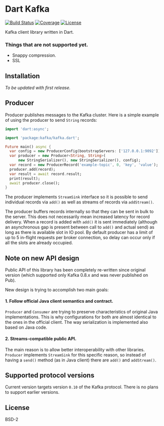 # Dart Kafka

[![Build Status](https://travis-ci.org/dart-kafka/kafka.svg?branch=kafka-0.10)](https://travis-ci.org/dart-kafka/kafka)
[![Coverage](https://codecov.io/gh/pulyaevskiy/dart-kafka/branch/master/graph/badge.svg)](https://codecov.io/gh/pulyaevskiy/dart-kafka)
[![License](https://img.shields.io/badge/license-BSD--2-blue.svg)](https://raw.githubusercontent.com/pulyaevskiy/dart-kafka/master/LICENSE)

Kafka client library written in Dart.

### Things that are not supported yet.

* Snappy compression.
* SSL

## Installation

_To be updated with first release._


## Producer

Producer publishes messages to the Kafka cluster. Here is a simple example
of using the producer to send `String` records:

```dart
import 'dart:async';

import 'package:kafka/kafka.dart';

Future main() async {
  var config = new ProducerConfig(bootstrapServers: ['127.0.0.1:9092']);
  var producer = new Producer<String, String>(
      new StringSerializer(), new StringSerializer(), config);
  var record = new ProducerRecord('example-topic', 0, 'key', 'value');
  producer.add(record);
  var result = await record.result;
  print(result);
  await producer.close();
}
```

The producer implements `StreamSink` interface so it is possible to send
individual records via `add()` as well as streams of records via 
`addStream()`.

The producer buffers records internally so that they can be sent in bulk to
the server. This does not necessarily mean increased latency for record
delivery. When a record is added with `add()` it is sent immediately
(although an asynchronous gap is present between call to `add()` and actual
send) as long as there is available slot in IO pool. By default producer
has a limit of up to 5 in-flight requests per broker connection,
so delay can occur only if all the slots are already occupied.

## Note on new API design

Public API of this library has been completely re-written since original 
version (which supported only Kafka 0.8.x and was never published on Pub).

New design is trying to accomplish two main goals:

####  1. Follow official Java client semantics and contract.

`Producer` and `Consumer` are trying to preserve characteristics of
original Java implementations. This is why configurations for both
are almost identical to the ones in the official client. The way serialization is implemented also based on Java code.

#### 2. Streams-compatible public API.

The main reason is to allow better interoperability with other libraries.
`Producer` implements `StreamSink` for this specific reason, so instead of
having a `send()` method (as in Java client) there are `add()` and 
`addStream()`.

## Supported protocol versions

Current version targets version `0.10` of the Kafka protocol. 
There is no plans to support earlier versions.

## License

BSD-2
